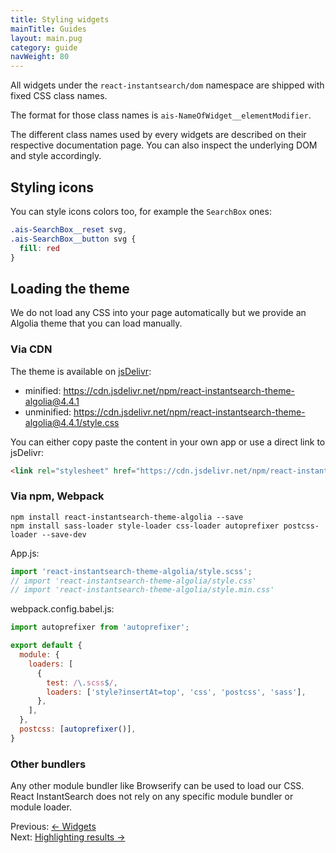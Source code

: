 ```yaml
---
title: Styling widgets
mainTitle: Guides
layout: main.pug
category: guide
navWeight: 80
---
```


All widgets under the `react-instantsearch/dom` namespace are shipped with fixed CSS class names.

The format for those class names is `ais-NameOfWidget__elementModifier`.

The different class names used by every widgets are described on their respective documentation page. You
can also inspect the underlying DOM and style accordingly.

## Styling icons

You can style icons colors too, for example the `SearchBox` ones:

```css
.ais-SearchBox__reset svg,
.ais-SearchBox__button svg {
  fill: red
}
```

## Loading the theme

We do not load any CSS into your page automatically but we provide an Algolia theme that you can load
manually.

### Via CDN

The theme is available on [jsDelivr](https://www.jsdelivr.com/):
- minified: https://cdn.jsdelivr.net/npm/react-instantsearch-theme-algolia@4.4.1
- unminified: https://cdn.jsdelivr.net/npm/react-instantsearch-theme-algolia@4.4.1/style.css

You can either copy paste the content in your own app or use a direct link to jsDelivr:

```html
<link rel="stylesheet" href="https://cdn.jsdelivr.net/npm/react-instantsearch-theme-algolia@4.4.1">
```

### Via npm, Webpack

```shell
npm install react-instantsearch-theme-algolia --save
npm install sass-loader style-loader css-loader autoprefixer postcss-loader --save-dev
```

App.js:
```jsx
import 'react-instantsearch-theme-algolia/style.scss';
// import 'react-instantsearch-theme-algolia/style.css'
// import 'react-instantsearch-theme-algolia/style.min.css'
```

webpack.config.babel.js:
```jsx
import autoprefixer from 'autoprefixer';

export default {
  module: {
    loaders: [
      {
        test: /\.scss$/,
        loaders: ['style?insertAt=top', 'css', 'postcss', 'sass'],
      },
    ],
  },
  postcss: [autoprefixer()],
}
```

### Other bundlers

Any other module bundler like Browserify can be used to load our CSS. React InstantSearch
does not rely on any specific module bundler or module loader.

<div class="guide-nav">
    <div class="guide-nav-left">
        Previous: <a href="guide/Widgets.html">← Widgets</a>
    </div>
    <div class="guide-nav-right">
        Next: <a href="guide//Highlighting_results.html">Highlighting results →</a>
    </div>
</div>

